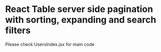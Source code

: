 # React Table server side pagination with sorting, expanding and search filters

Please check UsersIndex.jsx for main code
